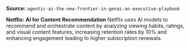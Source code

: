 **Source:** `agentic-ai-the-new-frontier-in-genai-an-executive-playbook`

**Netflix: AI for Content Recommendation**
Netflix uses AI models to recommend and orchestrate content by analyzing viewing habits, ratings, and visual content features, increasing retention rates by 10% and enhancing engagement leading to higher subscription renewals.
